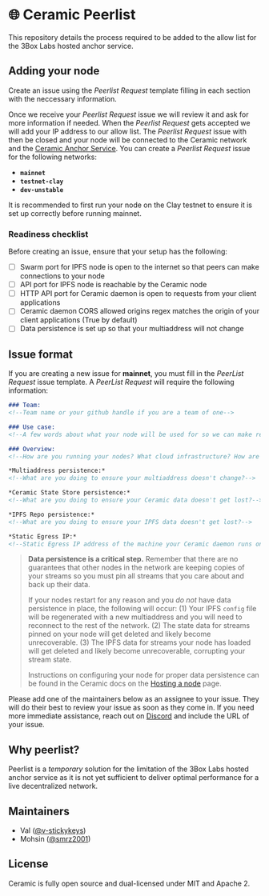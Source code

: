# 🌐 Ceramic Peerlist

This repository details the process required to be added to the allow list for the 3Box Labs hosted anchor service.
## Adding your node
Create an issue using the *Peerlist Request* template filling in each section with the neccessary information. 

Once we receive your *Peerlist Request* issue we will review it and ask for more information if needed. When the *Peerlist Request* gets accepted we will add your IP address to our allow list. The *Peerlist Request* issue with then be closed and your node will be connected to the Ceramic network and the [Ceramic Anchor Service](https://github.com/ceramicnetwork/ceramic-anchor-service). You can create a *Peerlist Request* issue for the following networks: 

- **`mainnet`** 
- **`testnet-clay`** 
- **`dev-unstable`** 

It is recommended to first run your node on the Clay testnet to ensure it is set up correctly before running mainnet.

### Readiness checklist
Before creating an issue, ensure that your setup has the following:
- [ ] Swarm port for IPFS node is open to the internet so that peers can make connections to your node
- [ ] API port for IPFS node is reachable by the Ceramic node 
- [ ] HTTP API port for Ceramic daemon is open to requests from your client applications
- [ ] Ceramic daemon CORS allowed origins regex matches the origin of your client applications (True by default)
- [ ] Data persistence is set up so that your multiaddress will not change

## Issue format
If you are creating a new issue for **mainnet**, you must fill in the *PeerList Request* issue template. A *PeerList Request* will require the following information:

```md
### Team:
<!--Team name or your github handle if you are a team of one-->

### Use case:
<!--A few words about what your node will be used for so we can make recommendations for your setup-->

### Overview:
<!--How are you running your nodes? What cloud infrastructure? How are you running your IPFS node(s)?-->

*Multiaddress persistence:*
<!--What are you doing to ensure your multiaddress doesn't change?-->

*Ceramic State Store persistence:*
<!--What are you doing to ensure your Ceramic data doesn't get lost?-->

*IPFS Repo persistence:*
<!--What are you doing to ensure your IPFS data doesn't get lost?-->

*Static Egress IP:*
<!--Static Egress IP address of the machine your Ceramic daemon runs on so it can connect to the 3Box Labs hosted Ceramic Anchor Service (CAS).-->
```

> **Data persistence is a critical step.** Remember that there are no guarantees that other nodes in the network are keeping copies of your streams so you must pin all streams that you care about and back up their data.
>
> If your nodes restart for any reason and you *do not* have data persistence in place, the following will occur: (1) Your IPFS `config` file will be regenerated with a new multiaddress and you will need to reconnect to the rest of the network. (2) The state data for streams pinned on your node will get deleted and likely become unrecoverable. (3) The IPFS data for streams your node has loaded will get deleted and likely become unrecoverable, corrupting your stream state.
>
> Instructions on configuring your node for proper data persistence can be found in the Ceramic docs on the [Hosting a node](https://developers.ceramic.network/run/nodes/nodes/) page.

Please add one of the maintainers below as an assignee to your issue. They will do their best to review your issue as soon as they come in. If you need more immediate assistance, reach out on [Discord](https://chat.ceramic.network) and include the URL of your issue. 

## Why peerlist?

Peerlist is a *temporary* solution for the limitation of the 3Box Labs hosted anchor service as it is not yet sufficient to deliver optimal performance for a live decentralized network.

## Maintainers

- Val ([@v-stickykeys](https://github.com/v-stickykeys))
- Mohsin ([@smrz2001](https://github.com/smrz2001))

## License

Ceramic is fully open source and dual-licensed under MIT and Apache 2.
